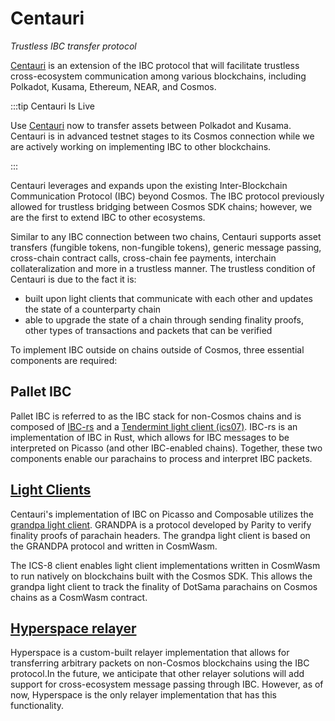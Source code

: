 # Centauri

_Trustless IBC transfer protocol_

[Centauri](https://www.trustless.zone/) is an extension of the IBC protocol that will facilitate trustless cross-ecosystem communication among various blockchains, including Polkadot, Kusama, Ethereum, NEAR, and Cosmos.

:::tip Centauri Is Live

Use [Centauri](https://app.trustless.zone/) now to transfer assets between Polkadot and Kusama. Centauri is in advanced testnet stages to its Cosmos connection while we are actively working on implementing IBC to other blockchains.

:::

Centauri leverages and expands upon the existing Inter-Blockchain Communication Protocol (IBC) beyond Cosmos. The IBC protocol previously allowed for trustless bridging between Cosmos SDK chains; however, we are the first to extend IBC to other ecosystems. 

Similar to any IBC connection between two chains, Centauri supports asset transfers (fungible tokens, non-fungible tokens), generic message passing, cross-chain contract calls, cross-chain fee payments, interchain collateralization and more in a trustless manner. The trustless condition of Centauri is due to the fact it is:

- built upon light clients that communicate with each other and updates the state of a counterparty chain
- able to upgrade the state of a chain through sending finality proofs, other types of transactions and packets that can be verified

To implement IBC outside on chains outside of Cosmos, three essential components are required:

## Pallet IBC
Pallet IBC is referred to as the IBC stack for non-Cosmos chains and is composed of [IBC-rs](https://github.com/ComposableFi/centauri/tree/master/ibc/modules) and a [Tendermint light client (ics07)](https://github.com/ComposableFi/centauri/tree/master/light-clients/ics07-tendermint). IBC-rs is an implementation of IBC in Rust, which allows for IBC messages to be interpreted on Picasso (and other IBC-enabled chains). Together, these two components enable our parachains to process and interpret IBC packets.

## [Light Clients](./centauri/light-clients.md) 

Centauri's implementation of IBC on Picasso and Composable utilizes the [grandpa light client](https://github.com/ComposableFi/centauri/tree/master/light-clients/ics10-grandpa). GRANDPA is a protocol developed by Parity to verify finality proofs of parachain headers. The grandpa light client is based on the GRANDPA protocol and written in CosmWasm.

The ICS-8 client enables light client implementations written in CosmWasm to run natively on blockchains built with the Cosmos SDK. This allows the grandpa light client to track the finality of DotSama parachains on Cosmos chains as a CosmWasm contract.

## [Hyperspace relayer](./centauri/hyperspace-relayer.md)

Hyperspace is a custom-built relayer implementation that allows for transferring arbitrary packets on non-Cosmos blockchains using the IBC protocol.In the future, we anticipate that other relayer solutions will add support for cross-ecosystem message passing through IBC. However, as of now, Hyperspace is the only relayer implementation that has this functionality.
